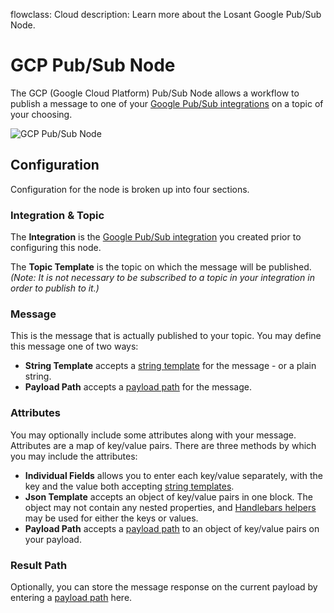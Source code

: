 flowclass: Cloud
description: Learn more about the Losant Google Pub/Sub Node.

# GCP Pub/Sub Node

The GCP (Google Cloud Platform) Pub/Sub Node allows a workflow to publish a message to one of your [Google Pub/Sub integrations](/applications/integrations/#google-pubsub) on a topic of your choosing.

![GCP Pub/Sub Node](/images/workflows/outputs/google-pub-sub-node.png "GCP Pub/Sub Node")

## Configuration

Configuration for the node is broken up into four sections.

### Integration & Topic

The **Integration** is the [Google Pub/Sub integration](/applications/integrations/#google-pubsub) you created prior to configuring this node.

The **Topic Template** is the topic on which the message will be published. *(Note: It is not necessary to be subscribed to a topic in your integration in order to publish to it.)*

### Message

This is the message that is actually published to your topic. You may define this message one of two ways:

* **String Template** accepts a [string template](/workflows/accessing-payload-data/#string-templates) for the message - or a plain string.
* **Payload Path** accepts a [payload path](/workflows/accessing-payload-data/#payload-paths) for the message.

### Attributes

You may optionally include some attributes along with your message. Attributes are a map of key/value pairs. There are three methods by which you may include the attributes:

* **Individual Fields** allows you to enter each key/value separately, with the key and the value both accepting [string templates](/workflows/accessing-payload-data/#string-templates).
* **Json Template** accepts an object of key/value pairs in one block. The object may not contain any nested properties, and [Handlebars helpers](/workflows/accessing-payload-data/#json-templates) may be used for either the keys or values.
* **Payload Path** accepts a [payload path](/workflows/accessing-payload-data/#payload-paths) to an object of key/value pairs on your payload.

### Result Path

Optionally, you can store the message response on the current payload by entering a [payload path](/workflows/accessing-payload-data/#payload-paths) here.
